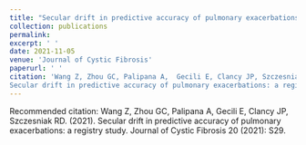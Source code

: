 ```yaml
---
title: "Secular drift in predictive accuracy of pulmonary exacerbations: a registry study"
collection: publications
permalink: 
excerpt: ' '
date: 2021-11-05
venue: 'Journal of Cystic Fibrosis'
paperurl: ' '
citation: 'Wang Z, Zhou GC, Palipana A,  Gecili E, Clancy JP, Szczesniak RD.(2021). &quot;
Secular drift in predictive accuracy of pulmonary exacerbations: a registry study .&quot; <i> Journal of Cystic Fibrosis </i> 20 (2021): S29.'
---
```


Recommended citation: Wang Z, Zhou GC, Palipana A,  Gecili E, Clancy JP, Szczesniak RD. (2021). 
Secular drift in predictive accuracy of pulmonary exacerbations: a registry study. Journal of Cystic Fibrosis 20 (2021): S29.
